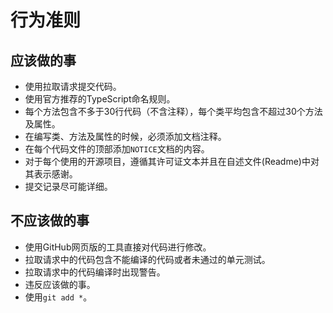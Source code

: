 # 行为准则

## 应该做的事

- 使用拉取请求提交代码。
- 使用官方推荐的TypeScript命名规则。
- 每个方法包含不多于30行代码（不含注释），每个类平均包含不超过30个方法及属性。
- 在编写类、方法及属性的时候，必须添加文档注释。
- 在每个代码文件的顶部添加`NOTICE`文档的内容。
- 对于每个使用的开源项目，遵循其许可证文本并且在自述文件(Readme)中对其表示感谢。
- 提交记录尽可能详细。

## 不应该做的事

- 使用GitHub网页版的工具直接对代码进行修改。
- 拉取请求中的代码包含不能编译的代码或者未通过的单元测试。
- 拉取请求中的代码编译时出现警告。
- 违反应该做的事。
- 使用`git add *`。
